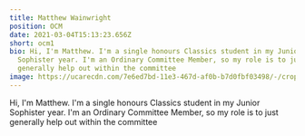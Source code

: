 ```yaml
---
title: Matthew Wainwright
position: OCM
date: 2021-03-04T15:13:23.656Z
short: ocm1
bio: Hi, I'm Matthew. I'm a single honours Classics student in my Junior
  Sophister year. I'm an Ordinary Committee Member, so my role is to just
  generally help out within the committee
image: https://ucarecdn.com/7e6ed7bd-11e3-467d-af0b-b7d0fbf03498/-/crop/565x376/82,0/-/preview/
---
```

Hi, I'm Matthew. I'm a single honours Classics student in my Junior Sophister year. I'm an Ordinary Committee Member, so my role is to just generally help out within the committee